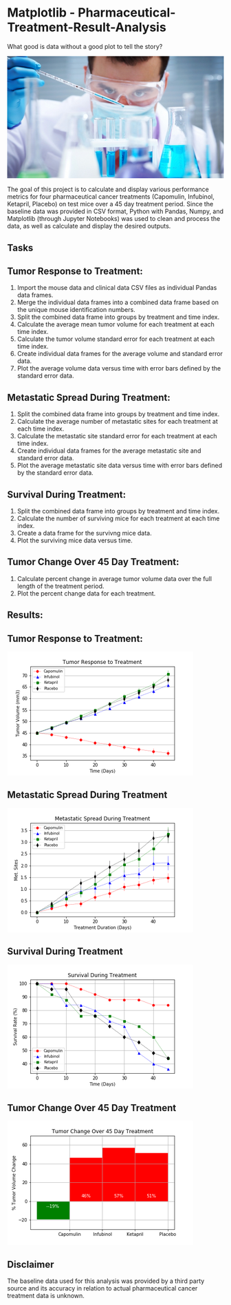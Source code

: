 # Matplotlib  - Pharmaceutical-Treatment-Result-Analysis

What good is data without a good plot to tell the story?

![Laboratory](Images/Laboratory.jpg)

The goal of this project is to calculate and display various performance metrics for four pharmaceutical cancer treatments (Capomulin, Infubinol, Ketapril, Placebo) on test mice over a 45 day treatment period. Since the baseline data was provided in CSV format, Python with Pandas, Numpy, and Matplotlib (through Jupyter Notebooks) was used to clean and process the data, as well as calculate and display the desired outputs.

## Tasks

## Tumor Response to Treatment:

1. Import the mouse data and clinical data CSV files as individual Pandas data frames.
2. Merge the individual data frames into a combined data frame based on the unique mouse identification numbers.
3. Split the combined data frame into groups by treatment and time index.
4. Calculate the average mean tumor volume for each treatment at each time index.
5. Calculate the tumor volume standard error for each treatment at each time index.
6. Create individual data frames for the average volume and standard error data.
7. Plot the average volume data versus time with error bars defined by the standard error data.

## Metastatic Spread During Treatment:

1. Split the combined data frame into groups by treatment and time index.
2. Calculate the average number of metastatic sites for each treatment at each time index.
3. Calculate the metastatic site standard error for each treatment at each time index.
4. Create individual data frames for the average metastatic site and standard error data.
5. Plot the average metastatic site data versus time with error bars defined by the standard error data.

## Survival During Treatment:

1. Split the combined data frame into groups by treatment and time index.
2. Calculate the number of surviving mice for each treatment at each time index.
3. Create a data frame for the survivng mice data.
4. Plot the surviving mice data versus time.

## Tumor Change Over 45 Day Treatment:

1. Calculate percent change in average tumor volume data over the full length of the treatment period.
2. Plot the percent change data for each treatment.

## Results:

## Tumor Response to Treatment:

![Tumor_Response](Images/treatment.png)

## Metastatic Spread During Treatment

![MetastaticSpread](Images/spread.png)

## Survival During Treatment
![Survival](Images/survival.png)

## Tumor Change Over 45 Day Treatment
![tumorchange](Images/change.png)

## Disclaimer
The baseline data used for this analysis was provided by a third party source and its accuracy in relation to actual pharmaceutical cancer treatment data is unknown.
